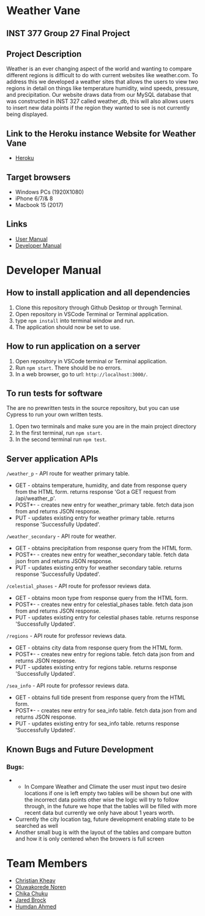 # Weather Vane
## INST 377 Group 27 Final Project

## Project Description
Weather is an ever changing aspect of the world and wanting to compare different regions is difficult to do with current websites like weather.com. To address this we developed a weather sites that allows the users to view two regions in detail on things like temperature humidity, wind speeds, pressure, and precipitation. Our website draws data from our MySQL database that was constructed in INST 327 called weather_db, this will also allows users to insert new data points if the region they wanted to see is not currently being displayed.

## Link to the Heroku instance Website for Weather Vane
- [Heroku](https://polar-anchorage-73490.herokuapp.com/)

## Target browsers
- Windows PCs (1920X1080)
- iPhone 6/7/& 8 
- Macbook 15 (2017)

## Links
- [User Manual](https://github.com/ckheav/Group27-Final-INST377SP2021/blob/main/Docs/UserManual.md)
- [Developer Manual](https://github.com/ckheav/Group27-Final-INST377SP2021/blob/main/Docs/DeveloperManual.md)

# Developer Manual
## How to install application and all dependencies
1. Clone this repository through Github Desktop or through Terminal.
2. Open repository in VSCode Terminal or Terminal application.
3. type ```npm install``` into terminal window and run.
4. The application should now be set to use.

## How to run application on a server
1. Open repository in VSCode terminal or Terminal application.
2. Run ```npm start```. There should be no errors.
3. In a web browser, go to url: ```http://localhost:3000/```.

## To run tests for software
The are no prewritten tests in the source repository, but you can use Cypress to run your own written tests.
1. Open two terminals and make sure you are in the main project directory
2. In the first terminal, run ```npm start```.
3. In the second terminal run ```npm test```.

## Server application APIs
```/weather_p``` - API route for weather primary table.
* GET - obtains temperature, humidity, and date from  response query from the HTML form. returns response 'Got a GET request from /api/weather_p'.
* POST*- - creates new entry for weather_primary table. fetch data json from  and returns JSON response. 
* PUT - updates existing entry for weather primary table. returns response 'Successfully Updated'.

```/weather_secondary``` - API route for weather.
* GET - obtains precipitation from  response query from the HTML form.
* POST*- - creates new entry for weather_secondary table. fetch data json from  and returns JSON response. 
* PUT - updates existing entry for weather secondary table. returns response 'Successfully Updated'.

 ```/celestial_phases``` - API route for professor reviews data.
* GET - obtains moon type from  response query from the HTML form.
* POST*- - creates new entry for celestial_phases table. fetch data json from  and returns JSON response.
* PUT - updates existing entry for celestial phases table. returns response 'Successfully Updated'.

```/regions``` - API route for professor reviews data.
* GET - obtains city data from  response query from the HTML form.
* POST*- - creates new entry for regions table. fetch data json from  and returns JSON response. 
* PUT - updates existing entry for regions table. returns response 'Successfully Updated'.

```/sea_info``` - API route for professor reviews data.
* GET - obtains full tide present from  response query from the HTML form.
* POST*- - creates new entry for sea_info table. fetch data json from  and returns JSON response. 
* PUT - updates existing entry for sea_info table. returns response 'Successfully Updated'.

## Known Bugs and Future Development
### Bugs: 
- - In Compare Weather and Climate the user must input two desire locations if one is left empty two tables will be shown but one with the incorrect data points other wise the logic will try to follow through, in the future we hope that the tables will be filled with more recent data but currently we only have about 1 years worth.
- Currently the city location tag, future development enabling state to be searched as well 
- Another small bug is with the layout of the tables and compare button and how it is only centered when the browers is full screen 


# Team Members
- [Christian Kheav](https://github.com/ckheav)
- [Oluwakorede Noren](https://github.com/M-Noren)
- [Chika Chuku](https://github.com/cheekmsss)
- [Jared Brock](https://github.com/jb109)
- [Humdan Ahmed](https://github.com/Humdan1)
